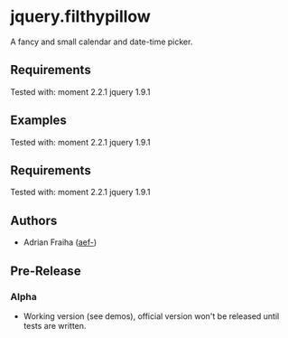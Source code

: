 jquery.filthypillow
===================

A fancy and small calendar and date-time picker.

## Requirements

Tested with:
moment 2.2.1
jquery 1.9.1

## Examples

Tested with:
moment 2.2.1
jquery 1.9.1

## Requirements

Tested with:
moment 2.2.1
jquery 1.9.1

## Authors

  - Adrian Fraiha ([aef-](http://github.com/aef-))

## Pre-Release

### Alpha
  - Working version (see demos), official version won't be released until tests are written.
